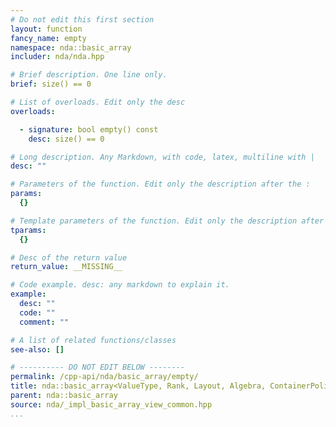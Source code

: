 ```yaml
---
# Do not edit this first section
layout: function
fancy_name: empty
namespace: nda::basic_array
includer: nda/nda.hpp

# Brief description. One line only.
brief: size() == 0

# List of overloads. Edit only the desc
overloads:

  - signature: bool empty() const
    desc: size() == 0

# Long description. Any Markdown, with code, latex, multiline with |
desc: ""

# Parameters of the function. Edit only the description after the :
params:
  {}

# Template parameters of the function. Edit only the description after the :
tparams:
  {}

# Desc of the return value
return_value: __MISSING__

# Code example. desc: any markdown to explain it.
example:
  desc: ""
  code: ""
  comment: ""

# A list of related functions/classes
see-also: []

# ---------- DO NOT EDIT BELOW --------
permalink: /cpp-api/nda/basic_array/empty/
title: nda::basic_array<ValueType, Rank, Layout, Algebra, ContainerPolicy>::empty
parent: nda::basic_array
source: nda/_impl_basic_array_view_common.hpp
...
```


